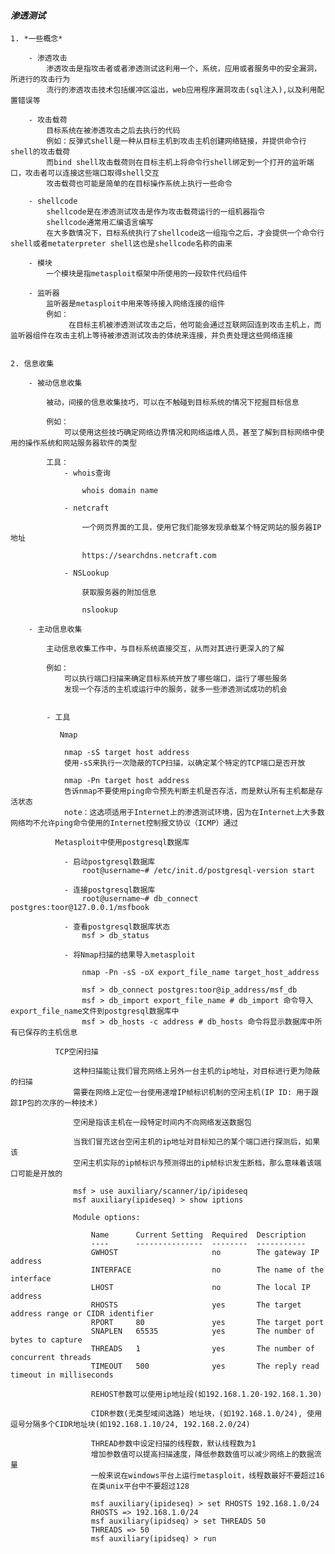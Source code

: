 #### *渗透测试*


>>>
    1. *一些概念*

        - 渗透攻击
            渗透攻击是指攻击者或者渗透测试这利用一个，系统，应用或者服务中的安全漏洞，所进行的攻击行为
            流行的渗透攻击技术包括缓冲区溢出，web应用程序漏洞攻击(sql注入),以及利用配置错误等

        - 攻击载荷
            目标系统在被渗透攻击之后去执行的代码
            例如：反弹式shell是一种从目标主机到攻击主机创建网络链接，并提供命令行shell的攻击载荷
            而bind shell攻击载荷则在目标主机上将命令行shell绑定到一个打开的监听端口，攻击者可以连接这些端口取得shell交互
            攻击载荷也可能是简单的在目标操作系统上执行一些命令

        - shellcode
            shellcode是在渗透测试攻击是作为攻击载荷运行的一组机器指令
            shellcode通常用汇编语言编写
            在大多数情况下，目标系统执行了shellcode这一组指令之后，才会提供一个命令行shell或者metaterpreter shell这也是shellcode名称的由来

        - 模块
            一个模块是指metasploit框架中所使用的一段软件代码组件

        - 监听器
            监听器是metasploit中用来等待接入网络连接的组件
            例如：
                 在目标主机被渗透测试攻击之后，他可能会通过互联网回连到攻击主机上，而监听器组件在攻击主机上等待被渗透测试攻击的体统来连接，并负责处理这些网络连接


    2. 信息收集

        - 被动信息收集

            被动，间接的信息收集技巧，可以在不触碰到目标系统的情况下挖掘目标信息

            例如：
                可以使用这些技巧确定网络边界情况和网络运维人员，甚至了解到目标网络中使用的操作系统和网站服务器软件的类型
            
            工具：
                - whois查询

                    whois domain name
                
                - netcraft
                    
                    一个网页界面的工具，使用它我们能够发现承载某个特定网站的服务器IP地址

                    https://searchdns.netcraft.com

                - NSLookup

                    获取服务器的附加信息

                    nslookup
        
        - 主动信息收集
            
            主动信息收集工作中，与目标系统直接交互，从而对其进行更深入的了解

            例如：
                可以执行端口扫描来确定目标系统开放了哪些端口，运行了哪些服务
                发现一个存活的主机或运行中的服务，就多一些渗透测试成功的机会

            
            - 工具
               
               Nmap

                nmap -sS target host address
                使用-sS来执行一次隐蔽的TCP扫描，以确定某个特定的TCP端口是否开放

                nmap -Pn target host address
                告诉nmap不要使用ping命令预先判断主机是否存活，而是默认所有主机都是存活状态
                note：这选项适用于Internet上的渗透测试环境，因为在Internet上大多数网络均不允许ping命令使用的Internet控制报文协议（ICMP）通过
            
              Metasploit中使用postgresql数据库
                
                - 启动postgresql数据库
                    root@username~# /etc/init.d/postgresql-version start

                - 连接postgresql数据库
                    root@username~# db_connect postgres:toor@127.0.0.1/msfbook

                - 查看postgresql数据库状态
                    msf > db_status

                - 将Nmap扫描的结果导入metasploit
                  
                    nmap -Pn -sS -oX export_file_name target_host_address

                    msf > db_connect postgres:toor@ip_address/msf_db
                    msf > db_import export_file_name # db_import 命令导入export_file_name文件到postgresql数据库中
                    msf > db_hosts -c address # db_hosts 命令将显示数据库中所有已保存的主机信息

              TCP空闲扫描
              
                  这种扫描能让我们冒充网络上另外一台主机的ip地址，对目标进行更为隐蔽的扫描
                  需要在网络上定位一台使用递增IP帧标识机制的空闲主机(IP ID: 用于跟踪IP包的次序的一种技术)

                  空闲是指该主机在一段特定时间内不向网络发送数据包

                  当我们冒充这台空闲主机的ip地址对目标知己的某个端口进行探测后，如果该
                  空闲主机实际的ip帧标识与预测得出的ip帧标识发生断档，那么意味着该端口可能是开放的

                  msf > use auxiliary/scanner/ip/ipideseq
                  msf auxiliary(ipideseq) > show iptions

                  Module options:
                      
                      Name      Current Setting  Required  Description
                      ----      ---------------  --------  -----------
                      GWHOST                     no        The gateway IP address
                      INTERFACE                  no        The name of the interface
                      LHOST                      no        The local IP address
                      RHOSTS                     yes       The target address range or CIDR identifier
                      RPORT     80               yes       The target port
                      SNAPLEN   65535            yes       The number of bytes to capture
                      THREADS   1                yes       The number of concurrent threads
                      TIMEOUT   500              yes       The reply read timeout in milliseconds

                      REHOST参数可以使用ip地址段(如192.168.1.20-192.168.1.30)

                      CIDR参数(无类型域间选路) 地址块，(如192.168.1.0/24), 使用逗号分隔多个CIDR地址块(如192.168.1.10/24, 192.168.2.0/24)
                    
                      THREAD参数中设定扫描的线程数，默认线程数为1
                      增加参数值可以提高扫描速度，降低参数数值可以减少网络上的数据流量
                      一般来说在windows平台上运行metasploit，线程数最好不要超过16
                      在类unix平台中不要超过128

                      msf auxiliary(ipideseq) > set RHOSTS 192.168.1.0/24
                      RHOSTS => 192.168.1.0/24
                      msf auxiliary(ipidseq) > set THREADS 50
                      THREADS => 50
                      msf auxiliary(ipidseq) > run



    